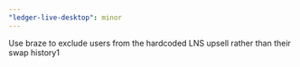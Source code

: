 ```yaml
---
"ledger-live-desktop": minor
---
```


Use braze to exclude users from the hardcoded LNS upsell rather than their swap history1
